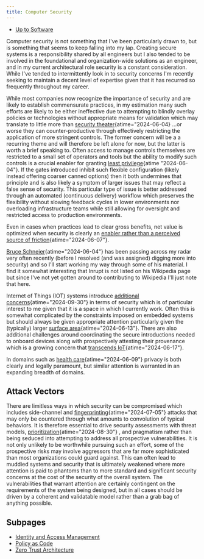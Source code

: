 ```yaml
---
title: Computer Security
---
```


- [Up to Software](software)

Computer security is not something that I've been
particularly drawn to, but is something that seems to keep
falling into my lap. Creating secure systems is a
responsibility shared by all engineers but I also tended to be
involved in the foundational and organization-wide solutions as
an engineer, and in my current architectural role security is
a constant consideration. While I've tended to intermittently
look in to security concerns I'm recently seeking to maintain a
decent level of expertise given that it has recurred so
frequently throughout my career.

While most companies now recognize the importance of
security and are likely to establish commensurate practices, in
my estimation many such efforts are likely to be either
ineffective due to attempting to blindly overlay policies or
technologies without appropriate means for validation which may
translate to little more than
[security theater](https://en.wikipedia.org/wiki/Security_theater "Security theater - Wikipedia"){atime="2024-06-04}
...or worse they can counter-productive through
effectively restricting the application of more stringent
controls. The former concern will be a a recurring theme and
will therefore be left alone for now, but the latter is worth a
brief speaking to. Often access to manage controls themselves
are restricted to a small set of operators and tools but the
ability to modify such controls is a crucial enabler for
granting
[least privilege](https://en.wikipedia.org/wiki/Principle_of_least_privilege "Principle of least privilege - Wikipedia"){atime "2024-06-04"}.
If the gates introduced
inhibit such flexible configuration (likely instead offering
coarser canned options) then it both undermines that principle
and is also likely a symptom of larger issues that may reflect
a false sense of security. This particular type of issue is
better addressed through an automated (continuous delivery)
workflow which preserves the flexibility without slowing
feedback cycles in lower environments nor overloading
infrastructure teams while still allowing for oversight and
restricted access to production environments.

Even in cases when practices lead to clear gross benefits,
net value is optimized when security is clearly an
[enabler rather than a perceived source of friction](https://cacm.acm.org/careers/security-mismatch/ "Security Mismatch – Communications of the ACM"){atime="2024-06-07"}.

[Bruce Schneier](https://en.wikipedia.org/wiki/Bruce_Schneier "Bruce Schneier - Wikipedia"){atime="2024-06-04"}
has been passing across my
radar very often recently (before I resolved (and was assigned)
digging more into security) and so I'll start working my way
through some of his material. I find it somewhat interesting
that Inrupt is not listed on his Wikipedia page but since I've
not yet gotten around to contributing to Wikipedia I'll just
note that here.

Internet of Things (IOT) systems introduce
[additional concerns](https://www.infosecurity-magazine.com/news/ot-open-cyberattack/ "Operational Technology Leaves Itself Open to Cyber-Attack - Infosecurity Magazine"){atime="2024-09-30"}
in terms of security which is of particular interest
to me given that it is a space in which I currently work. Often
this is somewhat complicated by the constraints imposed on
embedded systems but should always be given appropriate attention
particularly given the (typically) larger
[surface area](https://cacm.acm.org/opinion/the-perils-of-leveraging-evil-digital-twins-as-security-enhancing-enablers/ "The Perils of Leveraging Evil Digital Twins as Security-Enhancing Enablers – Communications of the ACM"){atime="2024-06-13"}.
There are also additional challenges around coordinating the
secure introductions needed to onboard devices along with prospectively
attesting their provenance which is a growing concern that
[transcends IoT](https://cacm.acm.org/practice/creating-the-first-confidential-gpus/ "Creating the First Confidential GPUs – Communications of the ACM"){atime="2024-06-17"}.

In domains such as
[health care](https://cacm.acm.org/opinion/protecting-life-saving-medical-devices-from-cyberattack/ "Protecting Life-Saving Medical Devices From Cyberattack – Communications of the ACM"){atime="2024-06-09"}
privacy is both clearly and legally paramount, but similar attention is
warranted in an expanding breadth of domains.

## Attack Vectors

There are limitless ways in which security can be compromised which
includes side-channel and
[fingerprinting](https://www.independent.co.uk/tech/security-hack-device-internet-safety-b2567896.html "Security loophole lets hackers spy on people and affects every device and internet connection | The Independent"){atime="2024-07-05"}
attacks that may only be countered through what amounts to convolution of
typical behaviors. It is therefore essential to drive security assessments
with threat models,
[prioritization](https://www.infoq.com/news/2023/08/better-security-key-risks/ "A Ruthless Approach for Better Security by Identifying Key Risks and Ignoring Others - InfoQ"){atime="2024-08-30"}
, and pragmatism rather than being seduced
into attempting to address all prospective vulnerabilities. It is not only
unlikely to be worthwhile pursuing such an effort, some of the prospective
risks may involve aggressors that are far more sophisticated than most
organizations could guard against. This can often lead to muddied systems
and security that is ultimately weakened where more attention is paid to
phantoms than to more standard and significant security concerns at the cost
of the security of the overall system. The
vulnerabilities that warrant attention are certainly contingent on the
requirements of the system being designed, but in all cases should be driven
by a coherent and validatable model rather than a grab bag of anything
possible.

## Subpages

- [Identity and Access Management](iam)
- [Policy as Code](policy_as_code)
- [Zero Trust Architecture](zta)
